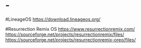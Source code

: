 # -


#LineageOS
https://download.lineageos.org/

#Resurrection Remix OS
https://www.resurrectionremix.com/
https://sourceforge.net/projects/resurrectionremix/files/
https://sourceforge.net/projects/resurrectionremix-oreo/files/
